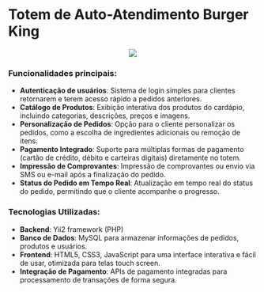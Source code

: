 <h1>Totem de Auto-Atendimento Burger King</h1>
<center><img src="https://i.imgur.com/4JK0Gmt.png"></center>

<h3>Funcionalidades principais:</h3>
<ul>
    <li><strong>Autenticação de usuários</strong>: Sistema de login simples para clientes retornarem e terem acesso rápido a pedidos anteriores.</li>
    <li><strong>Catálogo de Produtos</strong>: Exibição interativa dos produtos do cardápio, incluindo categorias, descrições, preços e imagens.</li>
    <li><strong>Personalização de Pedidos</strong>: Opção para o cliente personalizar os pedidos, como a escolha de ingredientes adicionais ou remoção de itens.</li>
    <li><strong>Pagamento Integrado</strong>: Suporte para múltiplas formas de pagamento (cartão de crédito, débito e carteiras digitais) diretamente no totem.</li>
    <li><strong>Impressão de Comprovantes</strong>: Impressão de comprovantes ou envio via SMS ou e-mail após a finalização do pedido.</li>
    <li><strong>Status do Pedido em Tempo Real</strong>: Atualização em tempo real do status do pedido, permitindo que o cliente acompanhe o progresso.</li>
</ul>

<h3>Tecnologias Utilizadas:</h3>
<ul>
    <li><strong>Backend</strong>: Yii2 framework (PHP)</li>
    <li><strong>Banco de Dados</strong>: MySQL para armazenar informações de pedidos, produtos e usuários.</li>
    <li><strong>Frontend</strong>: HTML5, CSS3, JavaScript para uma interface interativa e fácil de usar, otimizada para telas touch screen.</li>
    <li><strong>Integração de Pagamento</strong>: APIs de pagamento integradas para processamento de transações de forma segura.</li>
</ul>
